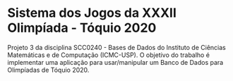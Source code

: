 # Sistema dos Jogos da XXXII Olimpíada - Tóquio 2020

Projeto 3 da disciplina SCC0240 - Bases de Dados do Instituto de Ciências Matemáticas e de Computação (ICMC-USP).
O objetivo do trabalho é implementar uma aplicação para usar/manipular um Banco de Dados para Olimpíadas de Tóquio 2020.
